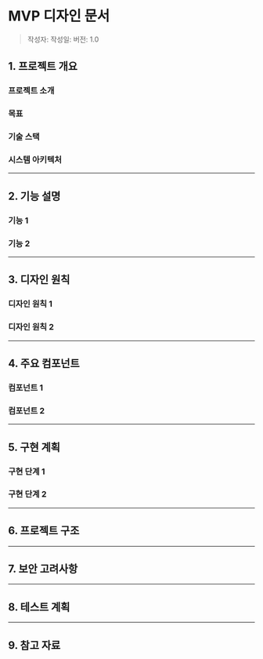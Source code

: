 # MVP 디자인 문서

> 작성자: <!-- 여기에 이름을 입력하세요 -->
> 작성일: <!-- YYYY-MM-DD 형식으로 입력하세요 -->
> 버전: 1.0

## 1. 프로젝트 개요

<!-- 프로젝트의 목적, 배경, 주요 기능을 간단히 작성하세요. -->

### 프로젝트 소개

<!-- 프로젝트의 한 줄 설명, 배경 등 -->

### 목표

<!-- 프로젝트의 구체적 목표, 달성하고자 하는 바 -->

### 기술 스택

<!-- 주요 기술 스택을 간단히 나열 (자세한 내용은 tech-stack.md 참고) -->

### 시스템 아키텍처

<!-- 시스템 구성도, 주요 컴포넌트 간 관계 등. mermaid 다이어그램 등 활용 가능 -->

---

## 2. 기능 설명

<!-- MVP에서 제공하는 주요 기능을 나열하고, 각 기능별로 상세 설명을 추가하세요. -->

### 기능 1

<!-- 예시: 회원가입/로그인 기능, 설명 등 -->

### 기능 2

<!-- 예시: 게시글 작성/조회 기능, 설명 등 -->

---

## 3. 디자인 원칙

<!-- UI/UX, 코드, 시스템 등 전반에 적용할 디자인 원칙을 작성하세요. -->

### 디자인 원칙 1

<!-- 예시: 단순함, 일관성, 접근성 등 -->

### 디자인 원칙 2

<!-- 예시: 확장성, 유지보수성 등 -->

---

## 4. 주요 컴포넌트

<!-- 시스템을 구성하는 핵심 컴포넌트(모듈, 클래스, 서비스 등)와 역할을 설명하세요. -->

### 컴포넌트 1

<!-- 예시: UserService - 사용자 관리 -->

### 컴포넌트 2

<!-- 예시: PostService - 게시글 관리 -->

---

## 5. 구현 계획

<!-- MVP 구현을 위한 단계별 계획, 일정, 우선순위 등을 작성하세요. -->

### 구현 단계 1

<!-- 예시: 1주차 - 인증/인가 기능 개발 -->

### 구현 단계 2

<!-- 예시: 2주차 - 게시글 CRUD 개발 -->

---

## 6. 프로젝트 구조

<!-- 디렉토리/파일 구조, 네이밍 규칙, 주요 파일 설명 등 -->

---

## 7. 보안 고려사항

<!-- 인증/인가, 데이터 보호, 취약점 대응 등 보안 관련 주요 이슈와 대책 -->

---

## 8. 테스트 계획

<!-- 단위 테스트, 통합 테스트, QA 등 테스트 전략과 계획 -->

---

## 9. 참고 자료

<!-- 공식 문서, 레퍼런스, 내부 위키 등 -->
